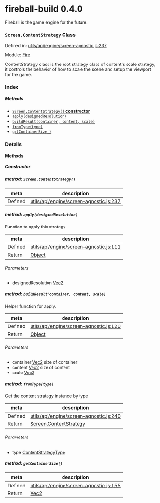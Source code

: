 
# fireball-build 0.4.0

Fireball is the game engine for the future.

### `Screen.ContentStrategy` Class


Defined in: [utils/api/engine/screen–agnostic.js:237](../files/utils/api/engine/screen–agnostic.js.js)

Module: [Fire](../modules/Fire.md)




ContentStrategy class is the root strategy class of content's scale strategy,
it controls the behavior of how to scale the scene and setup the viewport for the game.

### Index



##### Methods

  - [`Screen.ContentStrategy()` **constructor**](#method-screen.contentstrategy)
  - [`apply(designedResolution)`](#method-applydesignedresolution)
  - [`buildResult(container, content, scale)`](#method-buildresultcontainer-content-scale)
  - [`fromType(type)`](#method-fromtypetype)
  - [`getContainerSize()`](#method-getcontainersize)





### Details




<!-- Method Block -->
#### Methods

##### Constructor

##### method: `Screen.ContentStrategy()`



| meta | description |
|------|-------------|
| Defined | [utils/api/engine/screen–agnostic.js:237](../files/utils_api_engine_screen–agnostic.js.md#l237) |



##### method: `apply(designedResolution)`

Function to apply this strategy

| meta | description |
|------|-------------|
| Defined | [utils/api/engine/screen–agnostic.js:111](../files/utils_api_engine_screen–agnostic.js.md#l111) |
| Return 		 | <a href="https://developer.mozilla.org/en/JavaScript/Reference/Global_Objects/Object" class="crosslink external" target="_blank">Object</a> 

###### Parameters
- designedResolution <a href="../classes/Vec2.html" class="crosslink">Vec2</a>  


##### method: `buildResult(container, content, scale)`

Helper function for apply.

| meta | description |
|------|-------------|
| Defined | [utils/api/engine/screen–agnostic.js:120](../files/utils_api_engine_screen–agnostic.js.md#l120) |
| Return 		 | <a href="https://developer.mozilla.org/en/JavaScript/Reference/Global_Objects/Object" class="crosslink external" target="_blank">Object</a> 

###### Parameters
- container <a href="../classes/Vec2.html" class="crosslink">Vec2</a> size of container
- content <a href="../classes/Vec2.html" class="crosslink">Vec2</a> size of content
- scale <a href="../classes/Vec2.html" class="crosslink">Vec2</a>  


##### method: `fromType(type)`

Get the content strategy instance by type

| meta | description |
|------|-------------|
| Defined | [utils/api/engine/screen–agnostic.js:240](../files/utils_api_engine_screen–agnostic.js.md#l240) |
| Return 		 | <a href="../classes/Screen.ContentStrategy.html" class="crosslink">Screen.ContentStrategy</a> 

###### Parameters
- type <a href="../classes/ContentStrategyType.html" class="crosslink">ContentStrategyType</a>  


##### method: `getContainerSize()`



| meta | description |
|------|-------------|
| Defined | [utils/api/engine/screen–agnostic.js:155](../files/utils_api_engine_screen–agnostic.js.md#l155) |
| Return 		 | <a href="../classes/Vec2.html" class="crosslink">Vec2</a> 




